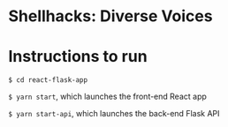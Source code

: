 # Shellhacks: Diverse Voices

# Instructions to run 
`$ cd react-flask-app`

`$ yarn start`, which launches the front-end React app 

`$ yarn start-api`, which launches the back-end Flask API
